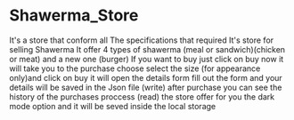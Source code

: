 # Shawerma_Store
It's a store that conform all The specifications that required
It's store for selling Shawerma 
It offer 4 types of shawerma (meal or sandwich)(chicken or meat) and a new one (burger)
If you want to buy just click on buy now it will take you to the purchase choose
select the size (for appearance only)and click on buy it will open the details form 
fill out the form and your details will be saved in the Json file (write)
after purchase you can see the history of the purchases proccess (read)
the store offer for you the dark mode option and it will be seved inside the local storage
